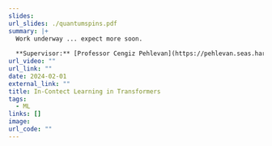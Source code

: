```yaml
---
slides: 
url_slides: ./quantumspins.pdf
summary: |+
  Work underway ... expect more soon.
  
  **Supervisor:** [Professor Cengiz Pehlevan](https://pehlevan.seas.harvard.edu/people/cengiz-pehlevan).
url_video: ""
url_link: ""
date: 2024-02-01
external_link: ""
title: In-Contect Learning in Transformers
tags:
  - ML
links: []
image: 
url_code: ""
---
```


